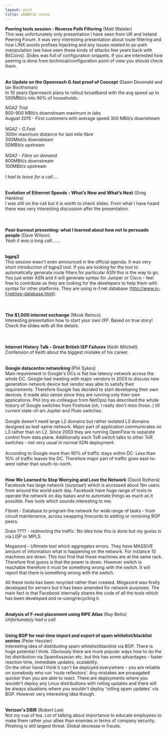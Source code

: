 ```yaml
---
layout: post
title: UKNOF32 notes
---
```


<b>Peering tools session - Reverse Path Filtering</b> (Matt Walster) <br>
This was unfortunately only presentation I have seen from UK and Ireland Peering Forum. it was very interesting presentation about route filtering and how LINX avoids prefixes hijacking and any issues related to as-path manipulation (we have seen these kinds of attacks few years back with BitCoins). Slides was full of configuration snippets. If you are interested how peering is done from technical/configuration point of view you should check them.
<br>
<br>
<br>
<b>An Update on the Openreach G.fast proof of Concept</b> (Dawn Devonald and Ian Boothsman) <br>
In 10 years Openreach plans to rollout broadband with the avg speed up to 500MBit/s into 90% of households.

<i>NGA2 Trial</i> <br>
800-900 MBit/s downstream maximum in labs<br>
August 2015 - First customers with average speed 300 MBit/s downstream<br>
<br>
<i>NGA2 - G.Fast</i> <br>
300m maximum distance for last mile fibre<br>
300Mbit/s downstream<br>
50MBit/s upstream<br>
<br>
<i>NGA2 - Fibre on demand</i> <br>
800MBit/s downstream<br>
100MBit/s upstream<br>
<br>
<i>I had to leave for a call....</i>
<br>
<br>
<br>
<b>Evolution of Ethernet Speeds - What’s New and What’s Next</b> (Greg Hankins) <br>
I was still on the call but it is worth to check slides. From what I have heard there was very interesting discussion after the presentation.<br>
<br>
<br>
<br>
<b>Post-burnout presenting: what I learned about how not to persuade people</b> (Dave Wilson) <br>
<i>Yeah it was a long call.......</i>
<br>
<br>
<br>
<b>bgpq3</b> <br>
This session wasn't even announced in the official agenda. It was very short introduction of bgpq3 tool. If you are looking for the tool to automatically generate route filters for particular ASN this is the way to go. You just enter ASN and it will generate syntax for Juniper or Cisco - feel free to contribute as they are looking for the developers to help them with syntax for other platforms. They are using ix-f.net database (http://www.ix-f.net/ixp-database.html). <br>
<br>
<br>
<br>
<b>The $1,000 internet exchange</b> (Mook Remco) <br>
Interesting presentation how to start your own IXP. Based on true story! Check the slides with all the details.<br>
<br>
<br>
<br>
<b>Internet History Talk - Great British IXP Failures </b> (Keith Mitchell) <br>
Confession of Keith about the biggest mistake of his career. 
<br>
<br>
<br>
<b>Google datacentre networking </b> (Phil Sykes) <br>
 Main requirement in Google's DCs is flat low latency network across the whole DC. Google had meeting with major vendors in 2003 to discuss new generation network device but vendor was able to satisfy their requirements. Therefore Google has decided to start developing their own devices. It made also sense since they are running only their own applications.
Phil (my ex-colleague from NetOps) has described the whole history of Google switches from Firehose (oh, I really don't miss those..) till current state-of-art Jupiter and Pluto switches. 
<br>
<br>
Google doesn't need large L2 domains but rather isolated L3 domains designed as leaf-spine network. Major part of application communicates on L3 rather than on L2. Since 2003 they are running OpenFlow to separate control from data plane. Additionally each ToR switch talks to other ToR switches - not very usual in normal SDN deployment.
<br>
<br>
According to Google more than 90% of traffic stays within DC. Less than 10% of traffic leaves the DC. Therefore major part of traffic goes east-to-west rather than south-to-north.
<br>
<br>
<br>
<b>How We Learned to Stop Worrying and Love the Network</b> (David Rothera) <br>
Facebook has large network (surprise!) which is accessed about 1bn users from around the world each day. Facebook have huge range of tools to operate the network on day bases and to automate things as much as it possible. Few tools which sounds interesting to me:

Fibnet - Database to program the network for wide range of tasks - from circuit maintenance, across swapping linecards to adding or removing BGP peers.

Drain ???? - redirecting the traffic. No idea how this is done but my guess is via LISP or MPLS.

Megazord - Ultimate tool which aggregates errors. They have MASSIVE amount of information what is happening on the network. For instance 10 machines are down. This tool find that these machines are at the same rack. Therefore first guess is that the power is down. However switch is reachable therefore it must be something wrong with the switch. It will report that there is something wrong with the switch.

All these tools has been recycled rather than created. Megazord was firstly developed for servers but it has been amended for network purposes. The main fact is that Facebook internally shares the code of all the tools which has been developed and re-using/recycling it.
<br>
<br>
<br>
<b>Analysis of F-root placement using RIPE Atlas</b> (Ray Bellis) <br>
<i>Unfortunately had a call.</i>
<br>
<br>
<br>
<b>Using BGP for real-time import and export of spam whitelist/blacklist entries</b> (Peter Hessler) <br>
Interesting idea of distributing spam whitelist/blacklist via BGP. There is huge potential I think. Obviously there are more popular ways how to do the list distribution via SpamAssasian etc. but this has some advantages - faster reaction time, immediate updates, scalability. <br>
On the other hand I think it can't be deployed everywhere - you are reliable on somebody who run 'route reflectors'. Any mistakes are propagated quicker than you are able to react. There are deployments where you wouldn't deploy any Linux distributions with rolling updates and there will be always situations where you wouldn't deploy 'rolling spam updates' via BGP. However very interesting idea though.
<br>
<br>
<br>
<b>Verizon's DBIR</b> (Robert Lee) <br>
Not my cup of tea. Lot of talking about importance to educate employees to make them rather your allies than enemies in terms of company security. Phishing is still largest threat. Global decrease in frauds.







